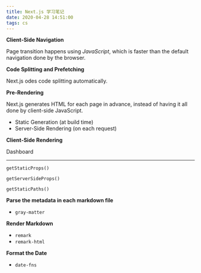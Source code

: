 ```yaml
---
title: Next.js 学习笔记
date: 2020-04-28 14:51:00
tags: cs
---
```


**Client-Side Navigation**

Page transition happens using *JavaScript*, which is faster than the default navigation done by the browser. 

**Code Splitting and Prefetching**

Next.js odes code splitting automatically. 

**Pre-Rendering**

Next.js generates HTML for each page in advance, instead of having it all done by client-side JavaScript.

- Static Generation (at build time)
- Server-Side Rendering (on each request)

**Client-Side Rendering**

Dashboard

---

`getStaticProps()`

`getServerSideProps()`

`getStaticPaths()`

**Parse the metadata in each markdown file**

- `gray-matter`

**Render Markdown**

- `remark`
- `remark-html`

**Format the Date**

- `date-fns`

